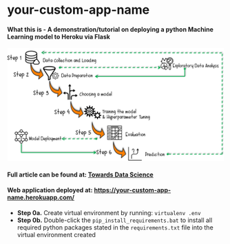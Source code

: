 # your-custom-app-name
#### What this is - A demonstration/tutorial on deploying a python Machine Learning model to Heroku via Flask 
![ml_life_cycle](https://github.com/incubated-geek-cc/mental-healthcare-predictors/blob/main/ml_life_cycle.png)
#### Full article can be found at: [Towards Data Science](https://towardsdatascience.com/deploy-your-python-machine-learning-models-on-heroku-in-3-steps-dc5b6aca73d9)
#### Web application deployed at: https://your-custom-app-name.herokuapp.com/

* **Step 0a.** Create virtual environment by running: `virtualenv .env` 
* **Step 0b.** Double-click the `pip_install_requirements.bat` to install all required python packages stated in the `requirements.txt` file into the virtual environment created
